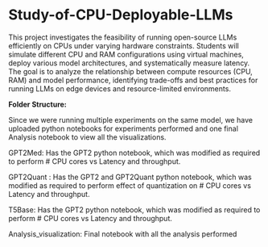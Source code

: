 # Study-of-CPU-Deployable-LLMs

This project investigates the feasibility of running open-source LLMs efficiently on CPUs under varying hardware constraints. Students will simulate different CPU and RAM configurations using virtual machines, deploy various model architectures, and systematically measure latency. The goal is to analyze the relationship between compute resources (CPU, RAM) and model performance, identifying trade-offs and best practices for running LLMs on edge devices and resource-limited environments.


**Folder Structure:**

Since we were running multiple experiments on the same model, we have uploaded python notebooks for experiments performed and one final Analysis notebook to view all the visualizations.

GPT2Med: Has the GPT2 python notebook, which was modified as required to perform # CPU cores vs Latency and throughput.

GPT2Quant : Has the GPT2 and GPT2Quant python notebook, which was modified as required to perform effect of quantization on # CPU cores vs Latency and throughput.

T5Base: Has the GPT2 python notebook, which was modified as required to perform # CPU cores vs Latency and throughput.

Analysis_visualization: Final notebook with all the analysis performed

